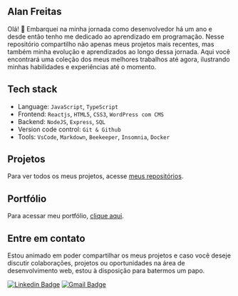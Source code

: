## Alan Freitas 

Olá! 👋 Embarquei na minha jornada como desenvolvedor há um ano e desde então tenho me dedicado ao aprendizado em programação. Nesse repositório compartilho não apenas meus projetos mais recentes, mas também minha evolução e aprendizados ao longo dessa jornada. Aqui você encontrará uma coleção dos meus melhores trabalhos até agora, ilustrando minhas habilidades e experiências até o momento. 

## Tech stack
- Language: `JavaScript`, `TypeScript`
- Frontend: `Reactjs`, `HTML5`, `CSS3`, `WordPress com CMS`
- Backend: `NodeJS`, `Express`, `SQL`
- Version code control: `Git & Github`
- Tools: `VsCode`, `Markdown`, `Beekeeper`, `Insomnia`, `Docker`

## Projetos
Para ver todos os meus projetos, acesse <a href="https://github.com/freitasbr01?tab=repositories">meus repositórios</a>.

## Portfólio
Para acessar meu portfólio, <a href="https://alanfreitas.netlify.app/">clique aqui</a>.




## Entre em contato

Estou animado em poder compartilhar os meus projetos e caso você deseje discutir colaborações, projetos ou oportunidades na área de desenvolvimento web, estou à disposição para batermos um papo.

[![Linkedin Badge](https://img.shields.io/badge/-Alan_Freitas-blue?style=flat-square&logo=Linkedin&logoColor=white&link=https://www.linkedin.com/in/alanfreitasbr01/)](https://www.linkedin.com/in/alanfreitasbr01/)
[![Gmail Badge](https://img.shields.io/badge/-freitasbr01@gmail.com-c14438?style=flat-square&logo=Gmail&logoColor=white&link=mailto:freitasbr01@gmail.com)](mailto:freitasbr01@gmail.com)



